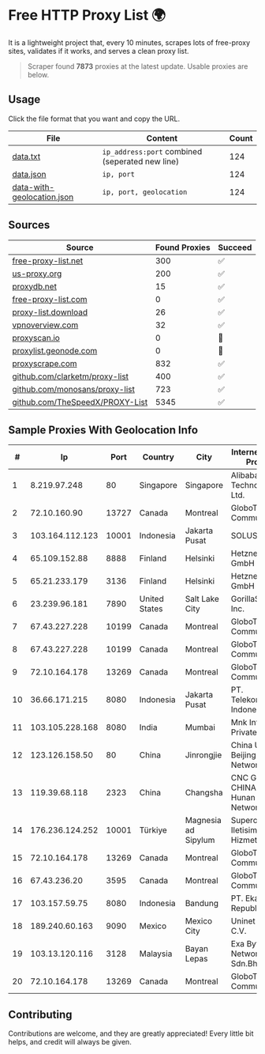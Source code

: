 
# Free HTTP Proxy List 🌍

It is a lightweight project that, every 10 minutes, scrapes lots of free-proxy sites, validates if it works, and serves a clean proxy list.


> Scraper found **7873** proxies at the latest update. Usable proxies are below.

## Usage

Click the file format that you want and copy the URL.


|File|Content|Count|
|----|-------|-----|
|[data.txt](https://raw.githubusercontent.com/themiralay/Proxy-List-World/master/data.txt)|`ip_address:port` combined (seperated new line)|124|
|[data.json](https://raw.githubusercontent.com/themiralay/Proxy-List-World/master/data.json)|`ip, port`|124|
|[data-with-geolocation.json](https://raw.githubusercontent.com/themiralay/Proxy-List-World/master/data-with-geolocation.json)|`ip, port, geolocation`|124|

## Sources

|Source|Found Proxies|Succeed|
|------|-------------|-------|
|[free-proxy-list.net](https://free-proxy-list.net)|300|✅|
|[us-proxy.org](https://www.us-proxy.org)|200|✅|
|[proxydb.net](http://proxydb.net)|15|✅|
|[free-proxy-list.com](https://free-proxy-list.com/?page=&port=&type%5B%5D=http&type%5B%5D=https&up_time=0&search=Search)|0|✅|
|[proxy-list.download](https://www.proxy-list.download/HTTP)|26|✅|
|[vpnoverview.com](https://vpnoverview.com/privacy/anonymous-browsing/free-proxy-servers)|32|✅|
|[proxyscan.io](https://www.proxyscan.io)|0|🚫|
|[proxylist.geonode.com](https://proxylist.geonode.com/api/proxy-list?limit=300&page=1&sort_by=lastChecked&sort_type=desc&protocols=http,https)|0|🚫|
|[proxyscrape.com](https://api.proxyscrape.com/v2/?request=displayproxies&protocol=http&timeout=10000&country=all&ssl=all&anonymity=all)|832|✅|
|[github.com/clarketm/proxy-list](https://raw.githubusercontent.com/clarketm/proxy-list/master/proxy-list-raw.txt)|400|✅|
|[github.com/monosans/proxy-list](https://raw.githubusercontent.com/monosans/proxy-list/main/proxies/http.txt)|723|✅|
|[github.com/TheSpeedX/PROXY-List](https://raw.githubusercontent.com/TheSpeedX/PROXY-List/master/http.txt)|5345|✅|


## Sample Proxies With Geolocation Info

|#|Ip|Port|Country|City|Internet Service Provider|
|-|--|----|-------|----|-------------------------|
|1|8.219.97.248|80|Singapore|Singapore|Alibaba (US) Technology Co., Ltd.|
|2|72.10.160.90|13727|Canada|Montreal|GloboTech Communications|
|3|103.164.112.123|10001|Indonesia|Jakarta Pusat|SOLUSINET|
|4|65.109.152.88|8888|Finland|Helsinki|Hetzner Online GmbH|
|5|65.21.233.179|3136|Finland|Helsinki|Hetzner Online GmbH|
|6|23.239.96.181|7890|United States|Salt Lake City|GorillaServers, Inc.|
|7|67.43.227.228|10199|Canada|Montreal|GloboTech Communications|
|8|67.43.227.228|10199|Canada|Montreal|GloboTech Communications|
|9|72.10.164.178|13269|Canada|Montreal|GloboTech Communications|
|10|36.66.171.215|8080|Indonesia|Jakarta Pusat|PT. Telekomunikasi Indonesia|
|11|103.105.228.168|8080|India|Mumbai|Mnk Infoway Private Limited|
|12|123.126.158.50|80|China|Jinrongjie|China Unicom Beijing Province Network|
|13|119.39.68.118|2323|China|Changsha|CNC Group CHINA169 Hunan Province Network|
|14|176.236.124.252|10001|Türkiye|Magnesia ad Sipylum|Superonline Iletisim Hizmetleri A.S.|
|15|72.10.164.178|13269|Canada|Montreal|GloboTech Communications|
|16|67.43.236.20|3595|Canada|Montreal|GloboTech Communications|
|17|103.157.59.75|8080|Indonesia|Bandung|PT. Eka Mas Republik|
|18|189.240.60.163|9090|Mexico|Mexico City|Uninet S.A. de C.V.|
|19|103.13.120.116|3128|Malaysia|Bayan Lepas|Exa Bytes Network Sdn.Bhd.|
|20|72.10.164.178|13269|Canada|Montreal|GloboTech Communications|



## Contributing

Contributions are welcome, and they are greatly appreciated! Every
little bit helps, and credit will always be given.

